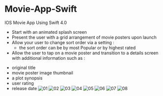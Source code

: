 # Movie-App-Swift
IOS Movie App Using Swift 4.0
- Start with an animated splash screen 
- Present the user with a grid arrangement of movie posters upon launch
- Allow your user to change sort order via a setting : 
  * the sort order can be by most Popular or by highest rated
- Allow the user to tap on a movie poster and transition to a details screen with additional information such as :
* original title
* movie poster image thumbnail
* a plot synopsis
* user rating
* release date
![01](https://user-images.githubusercontent.com/12870894/58020934-e8131e80-7b09-11e9-9ee6-6c13ae1137a7.png)
![02](https://user-images.githubusercontent.com/12870894/58020935-e8abb500-7b09-11e9-97f9-cb2e46de5f8c.png)
![03](https://user-images.githubusercontent.com/12870894/58020937-e9444b80-7b09-11e9-9481-558c79c53a26.png)
![04](https://user-images.githubusercontent.com/12870894/58020944-eb0e0f00-7b09-11e9-90fd-e61ffb91e7bb.png)
![05](https://user-images.githubusercontent.com/12870894/58020945-eb0e0f00-7b09-11e9-8552-b627de1cda0b.png)
![06](https://user-images.githubusercontent.com/12870894/58020948-eba6a580-7b09-11e9-8259-944df13c39d2.png)
![07](https://user-images.githubusercontent.com/12870894/58020950-ecd7d280-7b09-11e9-8986-0b388737b48f.png)
![08](https://user-images.githubusercontent.com/12870894/58020952-ecd7d280-7b09-11e9-91ec-cdeb1382b617.png)


